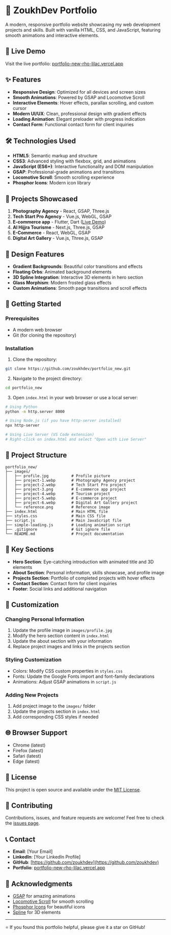# 🚀 ZoukhDev Portfolio

A modern, responsive portfolio website showcasing my web development projects and skills. Built with vanilla HTML, CSS, and JavaScript, featuring smooth animations and interactive elements.

## 🌟 Live Demo

Visit the live portfolio: [portfolio-new-rho-lilac.vercel.app](https://portfolio-new-rho-lilac.vercel.app)

## ✨ Features

- **Responsive Design**: Optimized for all devices and screen sizes
- **Smooth Animations**: Powered by GSAP and Locomotive Scroll
- **Interactive Elements**: Hover effects, parallax scrolling, and custom cursor
- **Modern UI/UX**: Clean, professional design with gradient effects
- **Loading Animation**: Elegant preloader with progress indication
- **Contact Form**: Functional contact form for client inquiries

## 🛠️ Technologies Used

- **HTML5**: Semantic markup and structure
- **CSS3**: Advanced styling with flexbox, grid, and animations
- **JavaScript (ES6+)**: Interactive functionality and DOM manipulation
- **GSAP**: Professional-grade animations and transitions
- **Locomotive Scroll**: Smooth scrolling experience
- **Phosphor Icons**: Modern icon library

## 📱 Projects Showcased

1. **Photography Agency** - React, GSAP, Three.js
2. **Tech Start Pro Agency** - Vue.js, WebGL, GSAP
3. **E-commerce app** - Flutter, Dart ([Live Demo](https://zoukhdev-ecommerce.netlify.app/))
4. **Al Hijjra Tourisme** - Next.js, Three.js, GSAP
5. **E-Commerce** - React, WebGL, GSAP
6. **Digital Art Gallery** - Vue.js, Three.js, GSAP

## 🎨 Design Features

- **Gradient Backgrounds**: Beautiful color transitions and effects
- **Floating Orbs**: Animated background elements
- **3D Spline Integration**: Interactive 3D elements in hero section
- **Glass Morphism**: Modern frosted glass effects
- **Custom Animations**: Smooth page transitions and scroll effects

## 🚀 Getting Started

### Prerequisites

- A modern web browser
- Git (for cloning the repository)

### Installation

1. Clone the repository:
```bash
git clone https://github.com/zoukhdev/portfolio_new.git
```

2. Navigate to the project directory:
```bash
cd portfolio_new
```

3. Open `index.html` in your web browser or use a local server:
```bash
# Using Python
python -m http.server 8000

# Using Node.js (if you have http-server installed)
npx http-server

# Using Live Server (VS Code extension)
# Right-click on index.html and select "Open with Live Server"
```

## 📁 Project Structure

```
portfolio_new/
├── images/
│   ├── profile.jpg          # Profile picture
│   ├── project-1.webp       # Photography Agency project
│   ├── project-2.webp       # Tech Start Pro project
│   ├── project-3.png        # E-commerce app project
│   ├── project-4.webp       # Tourism project
│   ├── project-5.webp       # E-commerce project
│   ├── project-6.webp       # Digital Art Gallery project
│   └── reference.png        # Reference image
├── index.html               # Main HTML file
├── styles.css               # Main CSS file
├── script.js                # Main JavaScript file
├── simple-loading.js        # Loading animation script
├── .gitignore               # Git ignore file
└── README.md                # Project documentation
```

## 🎯 Key Sections

- **Hero Section**: Eye-catching introduction with animated title and 3D elements
- **About Section**: Personal information, skills showcase, and profile image
- **Projects Section**: Portfolio of completed projects with hover effects
- **Contact Section**: Contact form for client inquiries
- **Footer**: Social links and additional navigation

## 🔧 Customization

### Changing Personal Information

1. Update the profile image in `images/profile.jpg`
2. Modify the hero section content in `index.html`
3. Update the about section with your information
4. Replace project images and links in the projects section

### Styling Customization

- Colors: Modify CSS custom properties in `styles.css`
- Fonts: Update the Google Fonts import and font-family declarations
- Animations: Adjust GSAP animations in `script.js`

### Adding New Projects

1. Add project image to the `images/` folder
2. Update the projects section in `index.html`
3. Add corresponding CSS styles if needed

## 🌐 Browser Support

- Chrome (latest)
- Firefox (latest)
- Safari (latest)
- Edge (latest)

## 📄 License

This project is open source and available under the [MIT License](LICENSE).

## 🤝 Contributing

Contributions, issues, and feature requests are welcome! Feel free to check the [issues page](https://github.com/zoukhdev/portfolio_new/issues).

## 📞 Contact

- **Email**: [Your Email]
- **LinkedIn**: [Your LinkedIn Profile]
- **GitHub**: [https://github.com/zoukhdev](https://github.com/zoukhdev)
- **Portfolio**: [portfolio-new-rho-lilac.vercel.app](https://portfolio-new-rho-lilac.vercel.app)

## 🙏 Acknowledgments

- [GSAP](https://greensock.com/gsap/) for amazing animations
- [Locomotive Scroll](https://github.com/locomotivemtl/locomotive-scroll) for smooth scrolling
- [Phosphor Icons](https://phosphoricons.com/) for beautiful icons
- [Spline](https://spline.design/) for 3D elements

---

⭐ If you found this portfolio helpful, please give it a star on GitHub!
